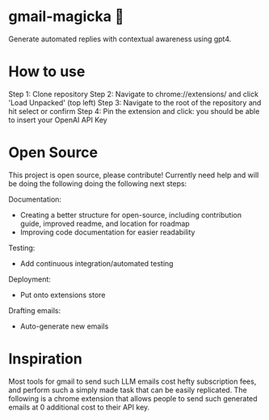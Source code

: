 # gmail-magicka 🔮
 Generate automated replies with contextual awareness using gpt4.

# How to use

Step 1: Clone repository
Step 2: Navigate to chrome://extensions/ and click 'Load Unpacked' (top left)
Step 3: Navigate to the root of the repository and hit select or confirm
Step 4: Pin the extension and click: you should be able to insert your OpenAI API Key


# Open Source
This project is open source, please contribute! Currently need help and will be doing the following doing the following next steps:

Documentation: 
* Creating a better structure for open-source, including contribution guide, improved readme, and location for roadmap
* Improving code documentation for easier readability

Testing:
* Add continuous integration/automated testing

Deployment:
* Put onto extensions store

Drafting emails:
* Auto-generate new emails


# Inspiration

Most tools for gmail to send such LLM emails cost hefty subscription fees, and perform such a simply made task that can be easily replicated. The following is a chrome extension that allows people to send such generated emails at 0 additional cost to their API key.
